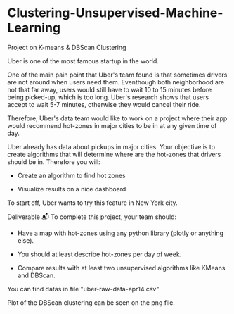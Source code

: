 # Clustering-Unsupervised-Machine-Learning
Project on K-means &amp; DBScan Clustering

Uber is one of the most famous startup in the world.

One of the main pain point that Uber's team found is that sometimes drivers are not around when users need them.
Eventhough both neighborhood are not that far away, users would still have to wait 10 to 15 minutes before being picked-up, which is too long. Uber's research shows that users accept to wait 5-7 minutes, otherwise they would cancel their ride.

Therefore, Uber's data team would like to work on a project where their app would recommend hot-zones in major cities to be in at any given time of day.

Uber already has data about pickups in major cities. Your objective is to create algorithms that will determine where are the hot-zones that drivers should be in. Therefore you will:

- Create an algorithm to find hot zones

- Visualize results on a nice dashboard

To start off, Uber wants to try this feature in New York city.

Deliverable 📬
To complete this project, your team should:


* Have a map with hot-zones using any python library (plotly or anything else).

* You should at least describe hot-zones per day of week.

* Compare results with at least two unsupervised algorithms like KMeans and DBScan.

You can find datas in file "uber-raw-data-apr14.csv"

Plot of the DBScan clustering can be seen on the png file.
